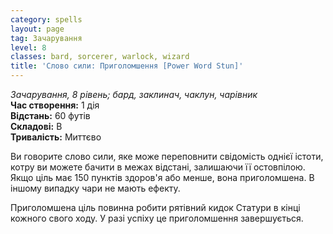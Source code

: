 ```yaml
---
category: spells
layout: page
tag: Зачарування
level: 8
classes: bard, sorcerer, warlock, wizard
title: 'Слово сили: Приголомшення [Power Word Stun]'
---
```


_Зачарування, 8 рівень; бард, заклинач, чаклун, чарівник_    
**Час створення:** 1 дія    
**Відстань:** 60 футів    
**Складові:** В    
**Тривалість:** Миттєво    

Ви говорите слово сили, яке може переповнити свідомість однієї істоти, котру ви можете бачити в межах відстані, залишаючи її остовпілою. Якщо ціль має 150 пунктів здоров'я або менше, вона приголомшена. В іншому випадку чари не мають ефекту.    

Приголомшена ціль повинна робити рятівний кидок Статури в кінці кожного свого ходу. У разі успіху це приголомшення завершується.
